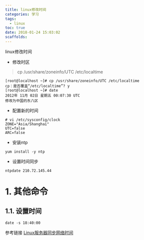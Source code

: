 ```yaml
---
title: linux修改时间 
categories: 学习
tags:
  - linux
toc: true
date: 2018-01-24 15:03:02
scaffolds:
---
```

linux修改时间
- 修改时区
> cp /usr/share/zoneinfo/UTC /etc/localtime 
```
[root@localhost ~]# cp /usr/share/zoneinfo/UTC /etc/localtime 
cp：是否覆盖“/etc/localtime”? y 
[root@localhost ~]# date 
2012年 11月 02日 星期五 00:07:30 UTC
修改为中国的东八区
```

- 配置新的时间
```
# vi /etc/sysconfig/clock
ZONE="Asia/Shanghai"
UTC=false
ARC=false
```
* 安装ntp
```
yum install -y ntp
```
* 设置时间同步
```
ntpdate 210.72.145.44
```
# 1. 其他命令
## 1.1. 设置时间
```
date -s 18:40:00
```


参考链接 [Linux服务器同步网络时间](http://www.linuxidc.com/Linux/2017-03/141745.htm)